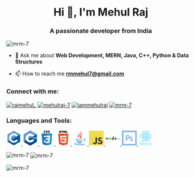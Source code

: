 <h1 align="center">Hi 👋, I'm Mehul Raj</h1>
<h3 align="center">A passionate developer from India</h3>

<p align="left"> <img src="https://komarev.com/ghpvc/?username=mrm-7&label=Profile%20views&color=0e75b6&style=flat" alt="mrm-7" /> </p>


- 💬 Ask me about **Web Development, MERN, Java, C++, Python & Data Structures**

- 📫 How to reach me **rmmehul7@gmail.com**

<h3 align="left">Connect with me:</h3>
<p align="left">
<a href="https://twitter.com/rajmehul_" target="blank"><img align="center" src="https://raw.githubusercontent.com/rahuldkjain/github-profile-readme-generator/master/src/images/icons/Social/twitter.svg" alt="rajmehul_" height="30" width="40" /></a>
<a href="https://linkedin.com/in/mehulraj-7" target="blank"><img align="center" src="https://raw.githubusercontent.com/rahuldkjain/github-profile-readme-generator/master/src/images/icons/Social/linked-in-alt.svg" alt="mehulraj-7" height="30" width="40" /></a>
<a href="https://instagram.com/iammehulraj" target="blank"><img align="center" src="https://raw.githubusercontent.com/rahuldkjain/github-profile-readme-generator/master/src/images/icons/Social/instagram.svg" alt="iammehulraj" height="30" width="40" /></a>
<a href="https://www.leetcode.com/mrm-7" target="blank"><img align="center" src="https://raw.githubusercontent.com/rahuldkjain/github-profile-readme-generator/master/src/images/icons/Social/leet-code.svg" alt="mrm-7" height="30" width="40" /></a>
</p>

<h3 align="left">Languages and Tools:</h3>
<p align="left"> <a href="https://www.cprogramming.com/" target="_blank" rel="noreferrer"> <img src="https://raw.githubusercontent.com/devicons/devicon/master/icons/c/c-original.svg" alt="c" width="40" height="40"/> </a> <a href="https://www.w3schools.com/cpp/" target="_blank" rel="noreferrer"> <img src="https://raw.githubusercontent.com/devicons/devicon/master/icons/cplusplus/cplusplus-original.svg" alt="cplusplus" width="40" height="40"/> </a> <a href="https://www.w3schools.com/css/" target="_blank" rel="noreferrer"> <img src="https://raw.githubusercontent.com/devicons/devicon/master/icons/css3/css3-original-wordmark.svg" alt="css3" width="40" height="40"/> </a> <a href="https://www.w3.org/html/" target="_blank" rel="noreferrer"> <img src="https://raw.githubusercontent.com/devicons/devicon/master/icons/html5/html5-original-wordmark.svg" alt="html5" width="40" height="40"/> </a> <a href="https://www.java.com" target="_blank" rel="noreferrer"> <img src="https://raw.githubusercontent.com/devicons/devicon/master/icons/java/java-original.svg" alt="java" width="40" height="40"/> </a> <a href="https://developer.mozilla.org/en-US/docs/Web/JavaScript" target="_blank" rel="noreferrer"> <img src="https://raw.githubusercontent.com/devicons/devicon/master/icons/javascript/javascript-original.svg" alt="javascript" width="40" height="40"/> </a> <a href="https://nodejs.org" target="_blank" rel="noreferrer"> <img src="https://raw.githubusercontent.com/devicons/devicon/master/icons/nodejs/nodejs-original-wordmark.svg" alt="nodejs" width="40" height="40"/> </a> <a href="https://www.photoshop.com/en" target="_blank" rel="noreferrer"> <img src="https://raw.githubusercontent.com/devicons/devicon/master/icons/photoshop/photoshop-line.svg" alt="photoshop" width="40" height="40"/> </a> <a href="https://reactjs.org/" target="_blank" rel="noreferrer"> <img src="https://raw.githubusercontent.com/devicons/devicon/master/icons/react/react-original-wordmark.svg" alt="react" width="40" height="40"/> </a> </p>

<p><img align="left" src="https://github-readme-stats.vercel.app/api/top-langs?username=mrm-7&show_icons=true&locale=en&layout=compact" alt="mrm-7" /></p>

<p>&nbsp;<img align="center" src="https://github-readme-stats.vercel.app/api?username=mrm-7&show_icons=true&locale=en" alt="mrm-7" /></p>

<p><img align="center" src="https://github-readme-streak-stats.herokuapp.com/?user=mrm-7&" alt="mrm-7" /></p>

